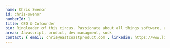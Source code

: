 ```yaml
---
name: Chris Swenor
id: chris-swenor
numberId: 1
title: CEO & Cofounder
bio: Ringleader of this circus. Passionate about all things software, and lean startup evangelist.
areas: Javascript, product, dev managment, sock
contact: { email: chris@eastcoastproduct.com , linkedin: https://www.linkedin.com/in/chrisswenor}
---
```

